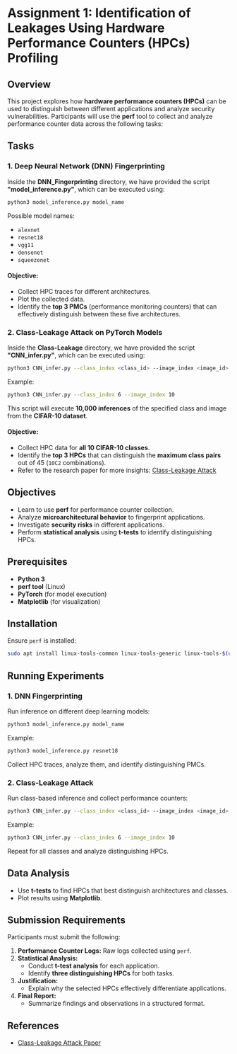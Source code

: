 # Assignment 1: Identification of Leakages Using Hardware Performance Counters (HPCs) Profiling

## Overview
This project explores how **hardware performance counters (HPCs)** can be used to distinguish between different applications and analyze security vulnerabilities. Participants will use the **perf** tool to collect and analyze performance counter data across the following tasks:

## Tasks

### 1. Deep Neural Network (DNN) Fingerprinting
Inside the **DNN_Fingerprinting** directory, we have provided the script **"model_inference.py"**, which can be executed using:
```sh
python3 model_inference.py model_name
```
Possible model names:
- `alexnet`
- `resnet18`
- `vgg11`
- `densenet`
- `squeezenet`

#### Objective:
- Collect HPC traces for different architectures.
- Plot the collected data.
- Identify the **top 3 PMCs** (performance monitoring counters) that can effectively distinguish between these five architectures.

### 2. Class-Leakage Attack on PyTorch Models
Inside the **Class-Leakage** directory, we have provided the script **"CNN_infer.py"**, which can be executed using:
```sh
python3 CNN_infer.py --class_index <class_id> --image_index <image_id>
```
Example:
```sh
python3 CNN_infer.py --class_index 6 --image_index 10
```
This script will execute **10,000 inferences** of the specified class and image from the **CIFAR-10 dataset**.

#### Objective:
- Collect HPC data for **all 10 CIFAR-10 classes**.
- Identify the **top 3 HPCs** that can distinguish the **maximum class pairs** out of 45 (`10C2` combinations).
- Refer to the research paper for more insights: [Class-Leakage Attack](https://tches.iacr.org/index.php/TCHES/article/view/10295/9745)

## Objectives
- Learn to use **perf** for performance counter collection.
- Analyze **microarchitectural behavior** to fingerprint applications.
- Investigate **security risks** in different applications.
- Perform **statistical analysis** using **t-tests** to identify distinguishing HPCs.

## Prerequisites
- **Python 3**
- **perf tool** (Linux)
- **PyTorch** (for model execution)
- **Matplotlib** (for visualization)

## Installation
Ensure `perf` is installed:
```sh
sudo apt install linux-tools-common linux-tools-generic linux-tools-$(uname -r)
```

## Running Experiments

### 1. DNN Fingerprinting
Run inference on different deep learning models:
```sh
python3 model_inference.py model_name
```
Example:
```sh
python3 model_inference.py resnet18
```
Collect HPC traces, analyze them, and identify distinguishing PMCs.

### 2. Class-Leakage Attack
Run class-based inference and collect performance counters:
```sh
python3 CNN_infer.py --class_index <class_id> --image_index <image_id>
```
Example:
```sh
python3 CNN_infer.py --class_index 6 --image_index 10
```
Repeat for all classes and analyze distinguishing HPCs.

## Data Analysis
- Use **t-tests** to find HPCs that best distinguish architectures and classes.
- Plot results using **Matplotlib**.

## Submission Requirements
Participants must submit the following:
1. **Performance Counter Logs:** Raw logs collected using `perf`.
2. **Statistical Analysis:**
   - Conduct **t-test analysis** for each application.
   - Identify **three distinguishing HPCs** for both tasks.
3. **Justification:**
   - Explain why the selected HPCs effectively differentiate applications.
4. **Final Report:**
   - Summarize findings and observations in a structured format.

## References
- [Class-Leakage Attack Paper](https://tches.iacr.org/index.php/TCHES/article/view/10295/9745)

